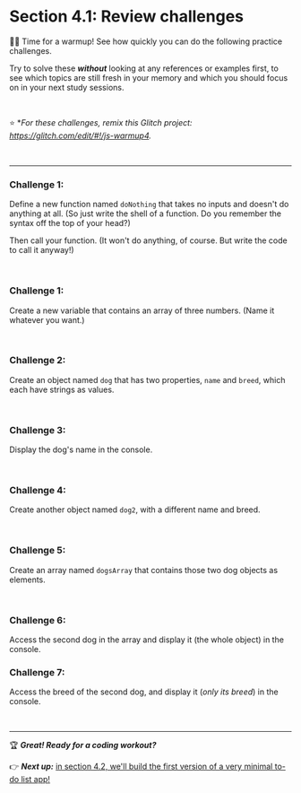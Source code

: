 # Section 4.1: Review challenges

:weight_lifting_man: Time for a warmup! See how quickly you can do the following practice challenges.

Try to solve these ***without*** looking at any references or examples first, to see which topics are still fresh in your memory and which you should focus on in your next study sessions.

<br/>

:star: **For these challenges, remix this Glitch project: https://glitch.com/edit/#!/js-warmup4.*

<br/>

<hr/>

### Challenge 1:

Define a new function named `doNothing` that takes no inputs and doesn't do anything at all. (So just write the shell of a function. Do you remember the syntax off the top of your head?)

Then call your function. (It won't do anything, of course. But write the code to call it anyway!)

<br/>


### Challenge 1:

Create a new variable that contains an array of three numbers. (Name it whatever you want.)

<br/>

### Challenge 2:

Create an object named `dog` that has two properties, `name` and `breed`, which each have strings as values.

<br/>

### Challenge 3:

Display the dog's name in the console.

<br/>

### Challenge 4:

Create another object named `dog2`, with a different name and breed.

<br/>

### Challenge 5:

Create an array named `dogsArray` that contains those two dog objects as elements.

<br/>

### Challenge 6:

Access the second dog in the array and display it (the whole object) in the console.

### Challenge 7:

Access the breed of the second dog, and display it (*only its breed*) in the console.

<br/>

<hr/>

:trophy: ***Great! Ready for a coding workout?***

:point_right: ***Next up:*** [in section 4.2, we'll build the first version of a very minimal to-do list app!](https://github.com/LearnTeachCode/intro-javascript-class/blob/july-aug-2018/week-4/4-2-todolist-v0.md)
